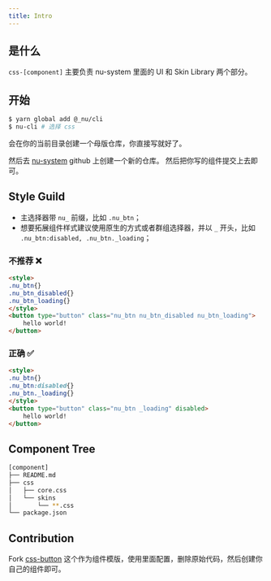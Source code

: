 ```yaml
---
title: Intro
---
```


## 是什么

`css-[component]` 主要负责 nu-system 里面的 UI 和 Skin Library 两个部分。

## 开始

```bash
$ yarn global add @_nu/cli
$ nu-cli # 选择 css
```

会在你的当前目录创建一个母版仓库，你直接写就好了。

然后去 [nu-system](https://github.com/organizations/nu-system/repositories/new) github 上创建一个新的仓库。
然后把你写的组件提交上去即可。

## Style Guild

- 主选择器带 `nu_` 前缀，比如 `.nu_btn`；
- 想要拓展组件样式建议使用原生的方式或者群组选择器，并以 `_` 开头，比如 `.nu_btn:disabled, .nu_btn._loading`；

### 不推荐 ❌

```HTML
<style>
.nu_btn{}
.nu_btn_disabled{}
.nu_btn_loading{}
</style>
<button type="button" class="nu_btn nu_btn_disabled nu_btn_loading">
    hello world!
</button>
```

### 正确 ✅

```HTML
<style>
.nu_btn{}
.nu_btn:disabled{}
.nu_btn._loading{}
</style>
<button type="button" class="nu_btn _loading" disabled>
    hello world!
</button>
```

## Component Tree

```bash
[component]
├── README.md
├── css
│   ├── core.css
│   └── skins
│       └── **.css
└── package.json
```

## Contribution

Fork [css-button](https://github.com/nu-system/css-button) 这个作为组件模版，使用里面配置，删除原始代码，然后创建你自己的组件即可。
